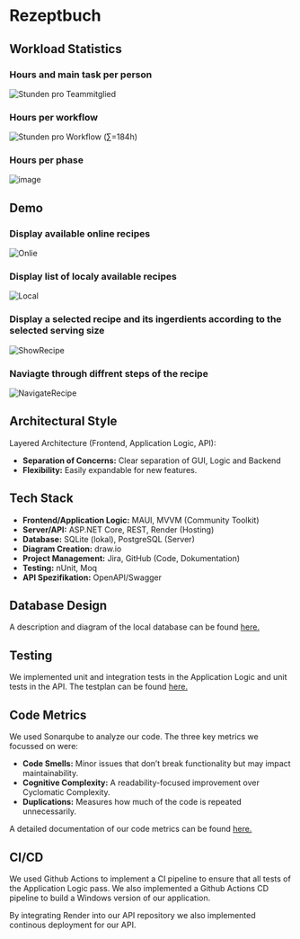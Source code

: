 # Rezeptbuch

## Workload Statistics
### Hours and main task per person
![Stunden pro Teammitglied](https://github.com/user-attachments/assets/08bc2bef-0017-4e99-9077-f5c20b47eaa4)


### Hours per workflow
![Stunden pro Workflow  (∑=184h)](https://github.com/user-attachments/assets/0118ced9-892e-4f3d-b918-51ffacd1cfb3)

### Hours per phase
![image](https://github.com/user-attachments/assets/d9eda9e8-1246-4103-8049-9b0cac1548f6)


## Demo
### Display available online recipes
![Onlie]("https://github.com/user-attachments/assets/44aaa568-53f5-454c-8088-ec497e23b838")
### Display list of localy available recipes
![Local]("https://github.com/user-attachments/assets/7d488073-8391-4d15-9fbd-17480a908460")
### Display a selected recipe and its ingerdients according to the selected serving size
![ShowRecipe]("https://github.com/user-attachments/assets/328af950-08fb-475a-be64-a9f5798ec6b2")
### Naviagte through diffrent steps of the recipe
![NavigateRecipe]("https://github.com/user-attachments/assets/48dae28a-e7b4-4baf-990d-a0c8ee448395")


## Architectural Style
Layered Architecture (Frontend, Application Logic, API):
 - **Separation of Concerns:** Clear separation of GUI, Logic and Backend
 - **Flexibility:** Easily expandable for new features.

## Tech Stack
- **Frontend/Application Logic:** MAUI, MVVM (Community Toolkit)
- **Server/API:** ASP.NET Core, REST, Render (Hosting)
- **Database:** SQLite (lokal), PostgreSQL (Server)
- **Diagram Creation:** draw.io
- **Project Management:** Jira, GitHub (Code, Dokumentation)
- **Testing:** nUnit, Moq
- **API Spezifikation:** OpenAPI/Swagger

## Database Design
A description and diagram of the local database can be found [here.](https://github.com/Rezeptbuch-Team/Rezeptbuch/blob/main/docs/DataStorageConcept.md#local-db)

## Testing
We implemented unit and integration tests in the Application Logic and unit tests in the API.
The testplan can be found [here.](https://github.com/Rezeptbuch-Team/Rezeptbuch/blob/main/docs/Testplan.md)

## Code Metrics
We used Sonarqube to analyze our code.
The three key metrics we focussed on were:
- **Code Smells:** Minor issues that don’t break functionality but may impact maintainability.
- **Cognitive Complexity:** A readability-focused improvement over Cyclomatic Complexity.
- **Duplications:** Measures how much of the code is repeated unnecessarily.

A detailed documentation of our code metrics can be found [here.](https://github.com/Rezeptbuch-Team/Rezeptbuch/blob/main/docs/CodeMetrics.md)

## CI/CD
We used Github Actions to implement a CI pipeline to ensure that all tests of the Application Logic pass.
We also implemented a Github Actions CD pipeline to build a Windows version of our application.

By integrating Render into our API repository we also implemented continous deployment for our API.
